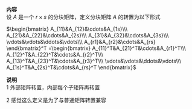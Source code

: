 **内容**  
设 $A$ 是一个 $r\times s$ 的分块矩阵，定义分块矩阵 $A$ 的转置为以下形式  
  
$\begin{bmatrix}  
A_{11}&A_{12}&\cdots&A_{1s}\\\  
A_{21}&A_{22}&\cdots&A_{2s}\\\  
A_{31}&A_{32}&\cdots&A_{3s}\\\  
\vdots&\vdots&\ddots&\vdots\\\  
A_{r1}&A_{r2}&\cdots&A_{rs}  
\end{bmatrix}^T  
=\begin{bmatrix}  
A_{11}^T&A_{21}^T&\cdots&A_{r1}^T\\\  
A_{12}^T&A_{22}^T&\cdots&A_{r2}^T\\\  
A_{13}^T&A_{23}^T&\cdots&A_{r3}^T\\\  
\vdots&\vdots&\ddots&\vdots\\\  
A_{1s}^T&A_{2s}^T&\cdots&A_{rs}^T  
\end{bmatrix}$  
  
**说明**  
1 外部矩阵转置，内部每个子矩阵再转置  
  
2 感觉这么定义是为了与普通矩阵转置兼容  
